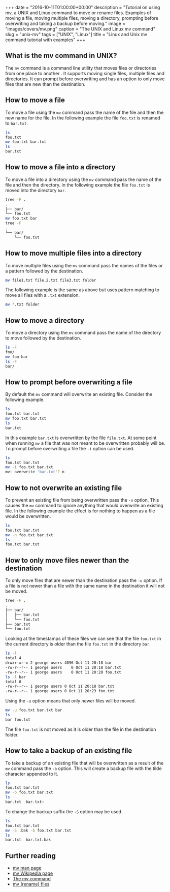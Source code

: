 +++
date = "2016-10-11T01:00:00+00:00"
description = "Tutorial on using mv, a UNIX and Linux command to move or rename files. Examples of moving a file, moving multiple files, moving a directory, prompting before overwriting and taking a backup before moving."
image = "images/covers/mv.png"
caption = "The UNIX and Linux mv command"
slug = "unix-mv"
tags = ["UNIX", "Linux"]
title = "Linux and Unix mv command tutorial with examples"
+++

## What is the mv command in UNIX?

The `mv` command is a command line utility that moves files or directories from
one place to another . It supports moving single files, multiple files and
directories. It can prompt before overwriting and has an option to only move
files that are new than the destination.

## How to move a file

To move a file using the `mv` command pass the name of the file and then the new
name for the file. In the following example the file `foo.txt` is renamed to
`bar.txt`.

```sh
ls
foo.txt
mv foo.txt bar.txt
ls
bar.txt
```

## How to move a file into a directory

To move a file into a directory using the `mv` command pass the name of the file
and then the directory. In the following example the file `foo.txt` is moved
into the directory `bar`.

```sh
tree -F .
.
├── bar/
└── foo.txt
mv foo.txt bar
tree -F
.
└── bar/
    └── foo.txt
```

## How to move multiple files into a directory

To move multiple files using the `mv` command pass the names of the files or a
pattern followed by the destination.

```sh
mv file1.txt file.2.txt file3.txt folder
```

The following example is the same as above but uses pattern matching to move all
files with a `.txt` extension.

```sh
mv *.txt folder
```

## How to move a directory

To move a directory using the `mv` command pass the name of the directory to
move followed by the destination.

```sh
ls -F
foo/
mv foo bar
ls -F
bar/
```

## How to prompt before overwriting a file

By default the `mv` command will overwrite an existing file. Consider the
following example.

```sh
ls
foo.txt bar.txt
mv foo.txt bar.txt
ls
bar.txt
```

In this example `bar.txt` is overwritten by the file `file.txt`. At some point
when running `mv` a file that was not meant to be overwritten probably will be.
To prompt before overwriting a file the `-i` option can be used.

```sh
ls
foo.txt bar.txt
mv -i foo.txt bar.txt
mv: overwrite 'bar.txt'? n
```

## How to not overwrite an existing file

To prevent an existing file from being overwritten pass the `-n` option. This
causes the `mv` command to ignore anything that would overwrite an existing
file. In the following example the effect is for nothing to happen as a file
would be overwritten.

```sh
ls
foo.txt bar.txt
mv -n foo.txt bar.txt
ls
foo.txt bar.txt
```

## How to only move files newer than the destination

To only move files that are newer than the destination pass the `-u` option. If
a file is not newer than a file with the same name in the destination it will
not be moved.

```sh
tree -F .
.
├── bar/
│   ├── bar.txt
│   └── foo.txt
├── bar.txt
└── foo.txt
```

Looking at the timestamps of these files we can see that the file `foo.txt` in
the current directory is older than the file `foo.txt` in the directory `bar`.

```sh
ls -l
total 4
drwxr-xr-x 2 george users 4096 Oct 11 20:18 bar
-rw-r--r-- 1 george users    0 Oct 11 20:18 bar.txt
-rw-r--r-- 1 george users    0 Oct 11 20:20 foo.txt
ls -l bar
total 0
-rw-r--r-- 1 george users 0 Oct 11 20:18 bar.txt
-rw-r--r-- 1 george users 0 Oct 11 20:23 foo.txt
```

Using the `-u` option means that only newer files will be moved.

```sh
mv -u foo.txt bar.txt bar
ls
bar foo.txt
```

The file `foo.txt` is not moved as it is older than the file in the destination
folder.

## How to take a backup of an existing file

To take a backup of an existing file that will be overwritten as a result of the
`mv` command pass the `-b` option. This will create a backup file with the tilde
character appended to it.

```sh
ls
foo.txt bar.txt
mv -b foo.txt bar.txt
ls
bar.txt  bar.txt~
```

To change the backup suffix the `-S` option may be used.

```sh
ls
foo.txt bar.txt
mv -S .bak -b foo.txt bar.txt
ls
bar.txt  bar.txt.bak
```

## Further reading

- [mv man page][1]
- [mv Wikipedia page][3]
- [The mv command][4]
- [mv (rename) files][5]

[1]: http://linux.die.net/man/1/mv
[2]: /images/articles/mv.png "Linux and Unix mv command"
[3]: https://en.wikipedia.org/wiki/Mv
[4]: http://linfo.org/mv.html
[5]: https://www.gnu.org/software/coreutils/manual/coreutils.html#mv-invocation
